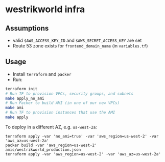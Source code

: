 # westrikworld infra

## Assumptions

- valid `$AWS_ACCESS_KEY_ID`  and `$AWS_SECRET_ACCESS_KEY` are set
- Route 53 zone exists for `frontend_domain_name` (in `variables.tf`)

## Usage

- Install `terraform` and `packer`
- Run:

```sh
terraform init
# Run TF to provision VPCs, security groups, and subnets
make apply_no_ami
# Run Packer to build AMI (in one of our new VPCs)
make ami
# Run TF to provision instances that use the AMI
make apply
```

To deploy in a different AZ, e.g. `us-west-2a`:

```
terraform apply -var 'no_ami=true' -var 'aws_region=us-west-2' -var 'aws_az=us-west-2a'
packer build -var 'aws_region=us-west-2' amis/westrikworld_production.json
terraform apply -var 'aws_region=us-west-2' -var 'aws_az=us-west-2a'
```
